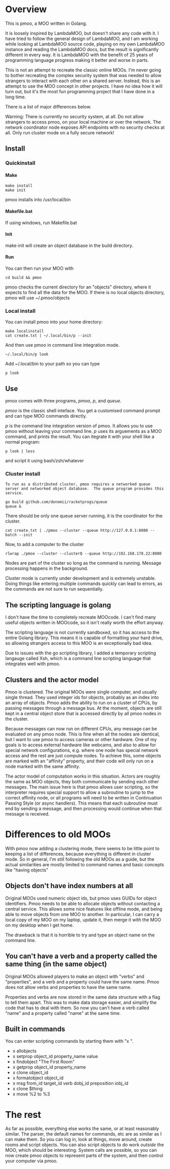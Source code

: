 # Overview

This is pmoo, a MOO written in Golang.

It is loosely inspired by LambdaMOO, but doesn't share any code with it.  I have tried to follow the general design of LambdaMOO, and I am working while looking at LambdaMOO source code, playing on my own LambdaMOO instance and reading the LambdaMOO docs, but the result is significantly different in every way.  It is LambdaMOO with the benefit of 25 years of programming language progress making it better and worse in parts.  

This is not an attempt to recreate the classic online MOOs.  I'm never going to bother recreating the complex security system that was needed to allow strangers to interact with each other on a shared server.  Instead, this is an attempt to use the MOO concept in other projects.  I have no idea how it will turn out, but it's the most fun programming project that I have done in a long time.

There is a list of major differences below.

Warning:  There is currently no security system, at all.  Do not allow strangers to access pmoo, on your local machine or over the network.  The network coordinator node exposes API endpoints with no security checks at all.  Only run cluster mode on a fully secure network!


## Install


### Quickinstall

#### Make

	make install
	make init

pmoo installs into /usr/local/bin

#### Makefile.bat

If using windows, run Makefile.bat

#### Init

make init will create an object database in the build directory.  

#### Run

You can then run your MOO with

	cd build && pmoo



pmoo checks the current directory for an "objects" directory, where it expects to find all the data for the MOO.  If there is no local objects directory, pmoo will use ~/.pmoo/objects

### Local install

You can install pmoo into your home directory:

	make localinstall
	cat create.txt | ~/.local/bin/p --init

And then use pmoo in command line integration mode.

	~/.local/bin/p look

Add ~/.local/bin to your path so you can type

	p look

## Use

pmoo comes with three programs, *pmoo*, *p*, and *queue*.  

*pmoo* is the classic shell inteface.  You get a customised command prompt and can type MOO commands directly.

*p* is the command line integration version of pmoo.  It allows you to use pmoo without leaving your command line.  *p* uses its arguements as a MOO command, and prints the result.  You can itegrate it with your shell like a normal program:

	p look | less

and script it using bash/zsh/whatever


### Cluster install

	To run as a distributed cluster, pmoo requires a networked queue server and networked object database.  The queue program provides this service.

	go build github.com/donomii/racketprogs/queue
	queue &

There should be only one queue server running, it is the coordinator for the cluster.


	cat create.txt | ./pmoo --cluster --queue http://127.0.0.1:8080 --batch --init

Now, to add a computer to the cluster

	rlwrap ./pmoo --cluster --clusterQ --queue http://192.168.178.22:8080


Nodes are part of the cluster so long as the command is running.  Message processing happens in the background.

Cluster mode is currently under development and is extremely unstable.  Doing things like entering multiple commands quickly can lead to errors, as the commands are not sure to run sequentially.



## The scripting language is golang

 I don't have the time to completely recreate MOOcode.  I can't find many useful objects written in MOOcode, so it isn't really worth the effort anyway.

The scripting language is not currently sandboxed, so it has access to the entire Golang library.  This means it is capable of formatting your hard drive, so allowing strangers access to this MOO is an exceptionally bad idea.

Due to issues with the go scripting library, I added a temporary scripting langauge called Xsh, which is a command line scripting language that integrates well with pmoo.

## Clusters and the actor model

Pmoo is clustered.  The original MOOs were single computer, and usually single thread.  They used integer ids for objects, probably as an index into an array of objects.  Pmoo adds the ability to run on a cluster of CPUs, by passing messages through a message bus.  At the moment, objects are still kept in a central object store that is accessed directly by all pmoo nodes in the cluster.

Because messages can now run on different CPUs, any message can be evaluated on any pmoo node.  This is fine when all the nodes are identical, but I want to use pmoo to access cameras or other hardware.  One of my goals is to access external hardware like webcams, and also to allow for special network configurations, e.g. where one node has special network access and the rest are just compute nodes.  To achieve this, some objects are marked with an "affinity" property, and their code will only run on a node marked with the same affinity.

The actor model of computation works in this situation.  Actors are roughly the same as MOO objects, they both communicate by sending each other messages.  The main issue here is that pmoo allows user scripting, so the interpreter requires special support to allow a subroutine to jump to the correct affinity node, or all programs will need to be written in Continuation Passing Style (or async handlers).  This means that each subroutine must end by sending a message, and then processing would continue when that message is received.

# Differences to old MOOs

With pmoo now adding a clustering mode, there seems to be little point to keeping a list of differences, because everything is different in cluster mode.  So in general, I'm still following the old MOOs as a guide, but the actual similarities are mostly limited to command names and basic concepts like "having objects" 

## Objects don't have index numbers at all

Original MOOs used numeric object ids, but pmoo uses GUIDs for object identifiers.  Pmoo needs to be able to allocate objects without contacting a central service.  This allows some nice features like offline mode, and being able to move objects from one MOO to another. In particular, I can carry a local copy of my MOO on my laptop, update it, then merge it with the MOO on my desktop when I get home.

The drawback is that it is horrible to try and type an object name on the command line.

## You can't have a verb and a property called the same thing (in the same object)

Original MOOs allowed players to make an object with "verbs" and "properties", and a verb and a property could have the same name.  Pmoo does not allow verbs and properties to have the same name.

Properties and verbs are now stored in the same data structure with a flag to tell them apart.  This was to make data storage easier, and simplify the code that has to deal with them.  So now you can't have a verb called "name" and a property called "name" at the same time.

## Built in commands

You can enter scripting commands by starting them with "x ".

* x allobjects
* x setprop object_id property_name value
* x findobject "The First Room"
* x getprop object_id property_name
* x clone object_id
* x formatobject object_id
* x msg from_id target_id verb dobj_id preposition iobj_id 
* x clone $thing
* x move %2 to %3


# The rest

As far as possible, everything else works the same, or at least reasonably similar.  The parser, the default names for commands, etc are as similar as I can make them.  So you can log in, look at things, move around, create rooms and script objects.  You can also script objects to do work _outside_ the MOO, which should be interesting.  System calls are possible, so you can now create pmoo objects to represent parts of the system, and then control your computer via pmoo.
